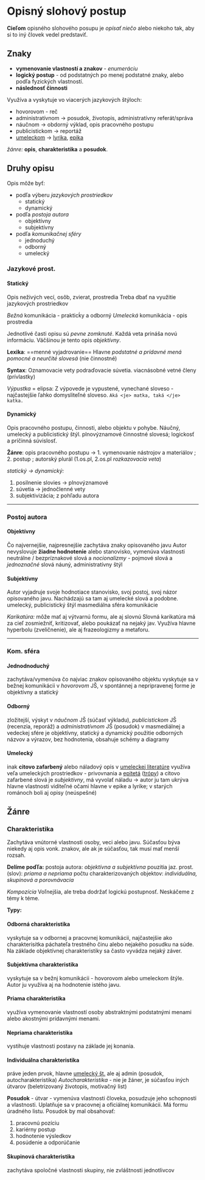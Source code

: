 # Opisný slohový postup

**Cieľom** opisného slohového posupu je *opísať niečo* alebo niekoho tak, aby si to iný človek vedel predstaviť.

## Znaky
- **vymenovanie vlastností a znakov** - *enumeráciu*
- **logický postup** - od podstatných po menej podstatné znaky, alebo podľa fyzických vlastností. 
- **následnosť činnosti**
 
Využíva a vyskytuje vo viacerých jazykových štýloch:
 - hovorovom - reč
 - administratívnom -> posudok, životopis, administratívny referát/správa
 - náučnom -> obdorný výklad, opis pracovného postupu
 - publicistickom -> reportáž
 - [umeleckom](umelecký%20štýl.md) -> [lyrika](lyrika.md), [epika](epika.md)

*žánre:* **opis**, **charakteristika** a **posudok**.

## Druhy opisu
Opis môže byť:
- podľa výberu *jazykových prostriedkov*
  - statický
  - dynamický
- podľa *postoja autora*
  - objektívny
  - subjektívny
- podľa *komunikačnej sféry*
  - jednoduchý
  - odborný
  - umelecký

### Jazykové prost.
#### Statický
Opis neživých vecí, osôb, zvierat, prostredia
Treba dbať na využitie jazykových prostriedkov

*Bežná* komunikácia - prakticḱy a odborný
*Umelecká* komunikácia - opis prostredia

Jednotlivé časti opisu sú *pevne zomknuté*. Každá veta prináša novú informáciu. 
Väčšinou je tento opis *objektívny*. 

**Lexika**: ==menné vyjadrovanie==
Hlavne *podstatné a prídavné mená*
*pomocné a neurčité slovesá* (nie činnostné)

**Syntax**:
Oznamovacie vety
podraďovacie súvetia.
viacnásobné vetné členy (prívlastky)

*Výpustka* = elipsa: Z výpovede je vypustené, vynechané sloveso - najčastejšie ľahko domysliteľné sloveso.
`Aká <je> matka, taká </je> katka.`


#### Dynamický
Opis pracovného postupu, činnosti, alebo objektu v pohybe. 
Náučný, umelecký a publicistický štýl.
plnovýznamové činnostné slovesá; logickosť a príčinná súvislosť.

**Žánre**: 
opis pracovného postupu -> 1. vymenovanie nástrojov a materiálov ; 2. postup ; autorský plurál (1.os.pl, 2.os.pl *rozkazovacia veta*)

*statický -> dynamický:*
 1. posilnenie slovies -> plnovýznamové
 2. súvetia -> jednočlenné vety
 3. subjektivizácia; z pohľadu autora

---
### Postoj autora

#### Objektívny
Čo najvernejšie, najpresnejšie zachytáva znaky opisovaného javu
Autor nevyslovuje **žiadne hodnotenie** alebo stanovisko, vymenúva vlastnosti
neutrálne / bezpríznakové slová a *nocionalizmy* - pojmové slová a *jednoznačné* slová
náuný, administratívny štýl

#### Subjektívny
Autor vyjadruje svoje hodnotiace stanovisko, svoj postoj, svoj názor opisovaného javu. 
Nachádzajú sa tam aj umelecké slová a podobne. 
umelecký, publicistický štýl
masmediálna sféra komunikácie

*Karikatúra:* 
môže mať aj výtvarnú formu, ale aj slovnú
Slovná karikatúra má za cieľ zosmiežniť, kritizovať, alebo poukázať na nejaký jav. 
Využíva hlavne hyperbolu (zveličnenie), ale aj frazeologizmy a metaforu.

---

### Kom. sféra
#### Jednodnoduchý
zachytáva/vymenúva čo najviac znakov opisovaného objektu
vyskytuje sa v bežnej komunikácii v *hovorovom* JŠ, v spontánnej a nepripravenej forme
je objektívny a statický

#### Odborný
zložitejší, výskyt v *náučnom* JŠ (súčasť výkladu), *publicistickom* JŠ (recenzia, reporáž) a *administratívnom* JŠ (posudok)
v masmediálnej a vedeckej sfére
je objektívny, statický a dynamický
použitie odborných názvov a výrazov, bez hodnotenia, obsahuje schémy a diagramy

#### Umelecký
inak **citovo zafarbený** alebo náladový opis
v [umeleckej literatúre](umelecký%20štýl.md)
využíva veľa umeleckých prostriedkov - privovnania a [epitetá](epiteton.md) ([trópy](trópy.md)) a citovo zafarbené slová
je *subjektívny*, má vyvolať náladu -> autor ju tam ukrýva
hlavne vlastnosti viditeľné očami
hlavne v epike a lyrike; v starých románoch boli aj opisy (neúspešné)


## Žánre

### Charakteristika
Zachytáva vnútorné vlastnosti osoby, veci alebo javu.
Súčasťou býva niekedy aj opis vonk. znakov, ale ak je súčasťou, tak musí mať menší rozsah.

**Delíme poďľa:**
postoja autora: *objektívna a subjektívna*
pouzitia jaz. prost. (slov): *priama a nepriama*
počtu charakterizovaných objektov: *individuálna, skupinová a porovnávacia*

*Kompozícia*
Voľnejšia, ale treba dodržať logickú postupnosť.
Neskáčeme z témy k téme.

**Typy:**
#### Odborná charakteristika
vyskytuje sa v odbornej a pracovnej komunikácii,
najčastejšie ako charakterisitka páchateľa trestného činu alebo nejakého posudku na súde.
Na základe objektívnej charakteristiky sa často vyvádza nejaký záver.

#### Subjektívna charakteristika
vyskytuje sa v bežnj komunikácii - hovorovom alebo umeleckom štýle. Autor ju využíva aj na hodnotenie istého javu.

#### Priama charakteristika
využíva vymenovanie vlastností osoby abstraktnými
podstatnými menami alebo akostnými prídavnými menami. 

#### Nepriama charakteristika
vystihuje vlastnosti postavy na základe jej konania.

#### Individuálna charakteristika
práve jeden prvok, hlavne [umelecký št.](umelecký%20štýl.md) ale aj admin (posudok, autocharakteristika)
*Autocharakteristika* - nie je žáner, je súčasťou iných útvarov (beletrizovaný životopis, motivačný list)

**Posudok** - útvar - vymenúva vlastnosti človeka, posudzuje jeho schopnosti a vlastnosti.
Uplatňuje sa v pracovnej a oficiálnej komunikácii. 
Má formu úradného listu.
Posudok by mal obsahovať:
1. pracovnú pozíciu
2. kariérny postup
3. hodnotenie výsledkov
4. posúdenie a odporúčanie

#### Skupinová charakteristika
zachytáva spoločné vlastnosti skupiny, nie zvláštnosti jednotlivcov
